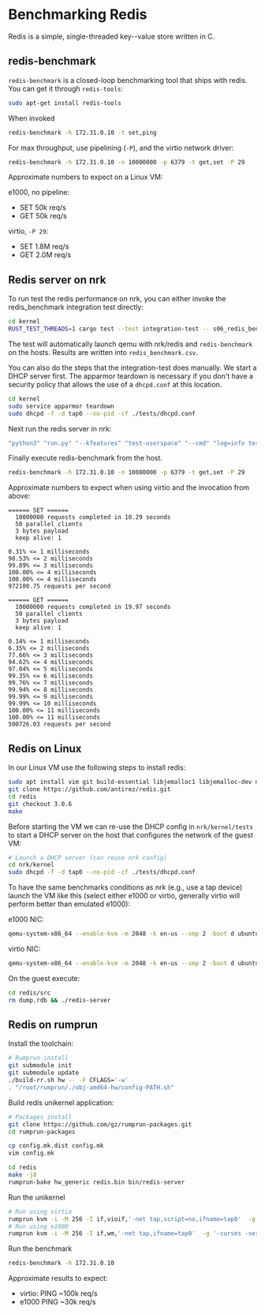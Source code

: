 # Benchmarking Redis

Redis is a simple, single-threaded key--value store written in C.

## redis-benchmark

`redis-benchmark` is a closed-loop benchmarking tool that ships with redis. You
can get it through `redis-tools`:

```bash
sudo apt-get install redis-tools
```

When invoked

```bash
redis-benchmark -h 172.31.0.10 -t set,ping
```

For max throughput, use pipelining (`-P`), and the virtio network
driver:

```bash
redis-benchmark -h 172.31.0.10 -n 10000000 -p 6379 -t get,set -P 29
```

Approximate numbers to expect on a Linux VM:

e1000, no pipeline:

* SET 50k req/s
* GET 50k req/s

virtio, `-P 29`:

* SET 1.8M req/s
* GET 2.0M req/s

## Redis server on nrk

To run test the redis performance on nrk, you can either invoke the
redis_benchmark integration test directly:

```bash
cd kernel
RUST_TEST_THREADS=1 cargo test --test integration-test -- s06_redis_benchmark
```

The test will automatically launch qemu with nrk/redis and `redis-benchmark`
on the hosts. Results are written into `redis_benchmark.csv`.

You can also do the steps that the integration-test does manually.
We start a DHCP server first. The apparmor teardown is necessary
if you don't have a security policy that allows the use of a
`dhcpd.conf` at this location.

```bash
cd kernel
sudo service apparmor teardown
sudo dhcpd -f -d tap0 --no-pid -cf ./tests/dhcpd.conf
```

Next run the redis server in nrk:

```bash
"python3" "run.py" "--kfeatures" "test-userspace" "--cmd" "log=info testbinary=redis.bin" "--nic" "e1000" "--mods" "rkapps" "--ufeatures" "rkapps:redis" "--qemu-settings=-m 1024M"
```

Finally execute redis-benchmark from the host.

```bash
redis-benchmark -h 172.31.0.10 -n 10000000 -p 6379 -t get,set -P 29
```

Approximate numbers to expect when using virtio and the invocation from above:

```log
====== SET ======
  10000000 requests completed in 10.29 seconds
  50 parallel clients
  3 bytes payload
  keep alive: 1

0.31% <= 1 milliseconds
98.53% <= 2 milliseconds
99.89% <= 3 milliseconds
100.00% <= 4 milliseconds
100.00% <= 4 milliseconds
972100.75 requests per second

====== GET ======
  10000000 requests completed in 19.97 seconds
  50 parallel clients
  3 bytes payload
  keep alive: 1

0.14% <= 1 milliseconds
6.35% <= 2 milliseconds
77.66% <= 3 milliseconds
94.62% <= 4 milliseconds
97.04% <= 5 milliseconds
99.35% <= 6 milliseconds
99.76% <= 7 milliseconds
99.94% <= 8 milliseconds
99.99% <= 9 milliseconds
99.99% <= 10 milliseconds
100.00% <= 11 milliseconds
100.00% <= 11 milliseconds
500726.03 requests per second
```


## Redis on Linux

In our Linux VM use the following steps to install redis:

```bash
sudo apt install vim git build-essential libjemalloc1 libjemalloc-dev net-tools
git clone https://github.com/antirez/redis.git
cd redis
git checkout 3.0.6
make
```

Before starting the VM we can re-use the DHCP config in `nrk/kernel/tests` to
start a DHCP server on the host that configures the network of the guest VM:

```bash
# Launch a DHCP server (can reuse nrk config)
cd nrk/kernel
sudo dhcpd -f -d tap0 --no-pid -cf ./tests/dhcpd.conf
```

To have the same benchmarks conditions as nrk (e.g., use a tap device) launch the VM like this
(select either e1000 or virtio, generally virtio will perform better than emulated e1000):

e1000 NIC:

```bash
qemu-system-x86_64 --enable-kvm -m 2048 -k en-us --smp 2 -boot d ubuntu-testing.img -nographic -net nic,model=e1000,netdev=n0 -netdev tap,id=n0,script=no,ifname=tap0
```

virtio NIC:

```bash
qemu-system-x86_64 --enable-kvm -m 2048 -k en-us --smp 2 -boot d ubuntu-testing.img -nographic -net nic,model=virtio,netdev=n0 -netdev tap,id=n0,script=no,ifname=tap0
```

On the guest execute:

```bash
cd redis/src
rm dump.rdb && ./redis-server
```

## Redis on rumprun

Install the toolchain:

```bash
# Rumprun install
git submodule init
git submodule update
./build-rr.sh hw -- -F CFLAGS='-w'
. "/root/rumprun/./obj-amd64-hw/config-PATH.sh"
```

Build redis unikernel application:

```bash
# Packages install
git clone https://github.com/gz/rumprun-packages.git
cd rumprun-packages

cp config.mk.dist config.mk
vim config.mk

cd redis
make -j8
rumprun-bake hw_generic redis.bin bin/redis-server
```

Run the unikernel

```bash
# Run using virtio
rumprun kvm -i -M 256 -I if,vioif,'-net tap,script=no,ifname=tap0'  -g '-curses'  -W if,inet,dhcp  -b images/data.iso,/data -- redis.bin
# Run using e1000
rumprun kvm -i -M 256 -I if,wm,'-net tap,ifname=tap0'  -g '-curses -serial -net nic,model=e1000'  -W if,inet,dhcp  -b images/data.iso,/data -- redis.bin
```

Run the benchmark

```bash
redis-benchmark -h 172.31.0.10
```

Approximate results to expect:

* virtio: PING ~100k req/s
* e1000 PING ~30k req/s